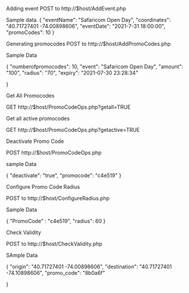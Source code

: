 Adding  event 
POST to http://$host/AddEvent.php

Sample data.
{
    "eventName": "Safaricom Open Day",
    "coordinates": "40.71727401 -74.00898606",
    "eventDate": "2021-7-31 18:00:00",
    "promoCodes": 10
}

Generating promocodes
POST to http://$host/AddPromoCodes.php

Sample Data

{
    "numberofpromocodes": 10,
    "event": "Safaricom Open Day",
    "amount": "100",
    "radius": "70",
    "expiry": "2021-07-30 23:28:34"

}

Get All Promocodes

GET http://$host/PromoCodeOps.php?getall=TRUE

Get all active promocodes

GET http://$host/PromoCodeOps.php?getactive=TRUE

Deactivate Promo Code

POST http://$host/PromoCodeOps.php

sample Data 

{
    "deactivate": "true",
    "promocode": "c4e519"
}

Configure Promo Code Radius

POST to http://$host/ConfigureRadius.php

Sample Data 

{
    "PromoCode" : "c4e519",
    "radius": 60
}

Check Validity 

POST to http://$host/CheckValidity.php

SAmple Data

{
    "origin": "40.71727401 -74.00898606",
    "destination": "40.71727401 -74.10898606",
    "promo_code": "8b0a6f"
    
}